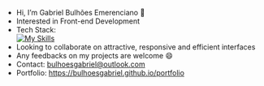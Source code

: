 - Hi, I’m Gabriel Bulhões Emerenciano 👋
- Interested in Front-end Development
- Tech Stack: <br>
[![My Skills](https://skillicons.dev/icons?i=html,css,bootstrap,js,ts,react,nodejs,mysql,figma,git,github)](https://skillicons.dev)
- Looking to collaborate on attractive, responsive and efficient interfaces
- Any feedbacks on my projects are welcome 😄
- Contact: bulhoesgabriel@outlook.com
- Portfolio: https://bulhoesgabriel.github.io/portfolio
